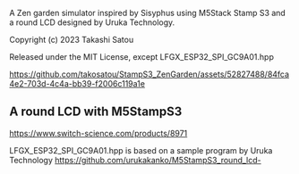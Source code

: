 A Zen garden simulator inspired by Sisyphus
using M5Stack Stamp S3 and a round LCD designed by Uruka Technology.

Copyright (c) 2023 Takashi Satou

Released under the MIT License, except LFGX_ESP32_SPI_GC9A01.hpp

https://github.com/takosatou/StampS3_ZenGarden/assets/52827488/84fca4e2-703d-4c4a-bb39-f2006c119a1e

## A round LCD with M5StampS3
https://www.switch-science.com/products/8971

LFGX_ESP32_SPI_GC9A01.hpp is based on a sample program by Uruka Technology
https://github.com/urukakanko/M5StampS3_round_lcd-

